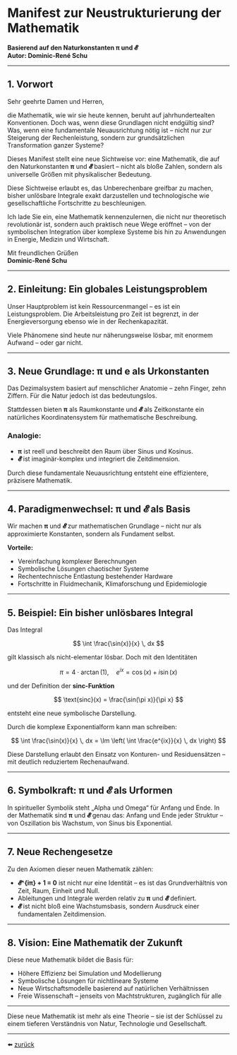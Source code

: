 # Manifest zur Neustrukturierung der Mathematik

**Basierend auf den Naturkonstanten π und 𝓔**  
**Autor: Dominic-René Schu**

---

## 1. Vorwort

Sehr geehrte Damen und Herren,

die Mathematik, wie wir sie heute kennen, beruht auf jahrhundertealten Konventionen. Doch was, wenn diese Grundlagen nicht endgültig sind? Was, wenn eine fundamentale Neuausrichtung nötig ist – nicht nur zur Steigerung der Rechenleistung, sondern zur grundsätzlichen Transformation ganzer Systeme?

Dieses Manifest stellt eine neue Sichtweise vor: eine Mathematik, die auf den Naturkonstanten **π** und **𝓔** basiert – nicht als bloße Zahlen, sondern als universelle Größen mit physikalischer Bedeutung.

Diese Sichtweise erlaubt es, das Unberechenbare greifbar zu machen, bisher unlösbare Integrale exakt darzustellen und technologische wie gesellschaftliche Fortschritte zu beschleunigen.

Ich lade Sie ein, eine Mathematik kennenzulernen, die nicht nur theoretisch revolutionär ist, sondern auch praktisch neue Wege eröffnet – von der symbolischen Integration über komplexe Systeme bis hin zu Anwendungen in Energie, Medizin und Wirtschaft.

Mit freundlichen Grüßen  
**Dominic-René Schu**

---

## 2. Einleitung: Ein globales Leistungsproblem

Unser Hauptproblem ist kein Ressourcenmangel – es ist ein Leistungsproblem. Die Arbeitsleistung pro Zeit ist begrenzt, in der Energieversorgung ebenso wie in der Rechenkapazität.

Viele Phänomene sind heute nur näherungsweise lösbar, mit enormem Aufwand – oder gar nicht.

---

## 3. Neue Grundlage: π und e als Urkonstanten

Das Dezimalsystem basiert auf menschlicher Anatomie – zehn Finger, zehn Ziffern. Für die Natur jedoch ist das bedeutungslos.

Stattdessen bieten **π** als Raumkonstante und **𝓔** als Zeitkonstante ein natürliches Koordinatensystem für mathematische Beschreibung.

### Analogie:

* **π** ist reell und beschreibt den Raum über Sinus und Kosinus.
* **𝓔** ist imaginär-komplex und integriert die Zeitdimension.

Durch diese fundamentale Neuausrichtung entsteht eine effizientere, präzisere Mathematik.

---

## 4. Paradigmenwechsel: π und 𝓔 als Basis

Wir machen **π** und **𝓔** zur mathematischen Grundlage – nicht nur als approximierte Konstanten, sondern als Fundament selbst.

**Vorteile:**

* Vereinfachung komplexer Berechnungen
* Symbolische Lösungen chaotischer Systeme
* Rechentechnische Entlastung bestehender Hardware
* Fortschritte in Fluidmechanik, Klimaforschung und Epidemiologie

---

## 5. Beispiel: Ein bisher unlösbares Integral

Das Integral

$$
\int \frac{\sin(x)}{x} \, dx
$$

gilt klassisch als nicht-elementar lösbar. Doch mit den Identitäten

$$
\pi = 4 \cdot \arctan(1), \quad e^{ix} = \cos(x) + i \sin(x)
$$

und der Definition der **sinc-Funktion**

$$
\text{sinc}(x) = \frac{\sin(\pi x)}{\pi x}
$$

entsteht eine neue symbolische Darstellung.

Durch die komplexe Exponentialform kann man schreiben:

$$
\int \frac{\sin(x)}{x} \, dx = \Im \left( \int \frac{e^{ix}}{x} \, dx \right)
$$

Diese Darstellung erlaubt den Einsatz von Konturen- und Residuensätzen – mit deutlich reduziertem Rechenaufwand.

---

## 6. Symbolkraft: π und 𝓔 als Urformen

In spiritueller Symbolik steht „Alpha und Omega“ für Anfang und Ende. In der Mathematik sind **π** und **𝓔** genau das: Anfang und Ende jeder Struktur – von Oszillation bis Wachstum, von Sinus bis Exponential.

---

## 7. Neue Rechengesetze

Zu den Axiomen dieser neuen Mathematik zählen:

* **𝓔^{iπ} + 1 = 0** ist nicht nur eine Identität – es ist das Grundverhältnis von Zeit, Raum, Einheit und Null.
* Ableitungen und Integrale werden relativ zu **π** und **𝓔** definiert.
* **𝓔** ist nicht bloß eine Wachstumsbasis, sondern Ausdruck einer fundamentalen Zeitdimension.
---

## 8. Vision: Eine Mathematik der Zukunft

Diese neue Mathematik bildet die Basis für:

* Höhere Effizienz bei Simulation und Modellierung
* Symbolische Lösungen für nichtlineare Systeme
* Neue Wirtschaftsmodelle basierend auf natürlichen Verhältnissen
* Freie Wissenschaft – jenseits von Machtstrukturen, zugänglich für alle

---

Diese neue Mathematik ist mehr als eine Theorie – sie ist der Schlüssel zu einem tieferen Verständnis von Natur, Technologie und Gesellschaft.

---

⬅️ [zurück](../../../README.md)